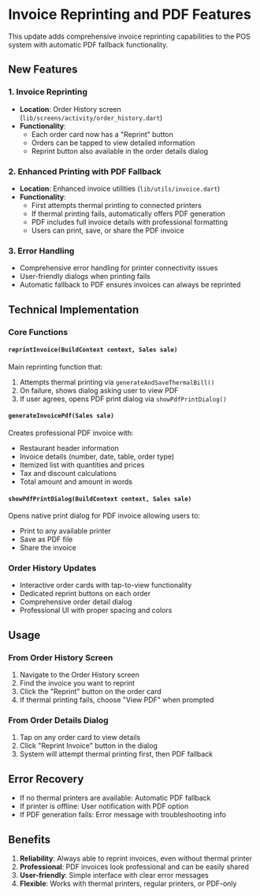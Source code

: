 # Invoice Reprinting and PDF Features

This update adds comprehensive invoice reprinting capabilities to the POS system with automatic PDF fallback functionality.

## New Features

### 1. Invoice Reprinting
- **Location**: Order History screen (`lib/screens/activity/order_history.dart`)
- **Functionality**: 
  - Each order card now has a "Reprint" button
  - Orders can be tapped to view detailed information
  - Reprint button also available in the order details dialog

### 2. Enhanced Printing with PDF Fallback
- **Location**: Enhanced invoice utilities (`lib/utils/invoice.dart`)
- **Functionality**:
  - First attempts thermal printing to connected printers
  - If thermal printing fails, automatically offers PDF generation
  - PDF includes full invoice details with professional formatting
  - Users can print, save, or share the PDF invoice

### 3. Error Handling
- Comprehensive error handling for printer connectivity issues
- User-friendly dialogs when printing fails
- Automatic fallback to PDF ensures invoices can always be reprinted

## Technical Implementation

### Core Functions

#### `reprintInvoice(BuildContext context, Sales sale)`
Main reprinting function that:
1. Attempts thermal printing via `generateAndSaveThermalBill()`
2. On failure, shows dialog asking user to view PDF
3. If user agrees, opens PDF print dialog via `showPdfPrintDialog()`

#### `generateInvoicePdf(Sales sale)`
Creates professional PDF invoice with:
- Restaurant header information
- Invoice details (number, date, table, order type)
- Itemized list with quantities and prices
- Tax and discount calculations
- Total amount and amount in words

#### `showPdfPrintDialog(BuildContext context, Sales sale)`
Opens native print dialog for PDF invoice allowing users to:
- Print to any available printer
- Save as PDF file
- Share the invoice

### Order History Updates
- Interactive order cards with tap-to-view functionality
- Dedicated reprint buttons on each order
- Comprehensive order detail dialog
- Professional UI with proper spacing and colors

## Usage

### From Order History Screen
1. Navigate to the Order History screen
2. Find the invoice you want to reprint
3. Click the "Reprint" button on the order card
4. If thermal printing fails, choose "View PDF" when prompted

### From Order Details Dialog
1. Tap on any order card to view details
2. Click "Reprint Invoice" button in the dialog
3. System will attempt thermal printing first, then PDF fallback

## Error Recovery
- If no thermal printers are available: Automatic PDF fallback
- If printer is offline: User notification with PDF option
- If PDF generation fails: Error message with troubleshooting info

## Benefits
1. **Reliability**: Always able to reprint invoices, even without thermal printer
2. **Professional**: PDF invoices look professional and can be easily shared
3. **User-friendly**: Simple interface with clear error messages
4. **Flexible**: Works with thermal printers, regular printers, or PDF-only
